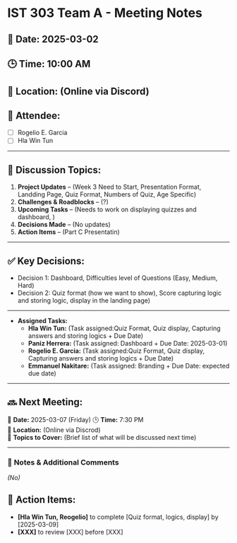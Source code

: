 # IST 303 Team A - Meeting Notes
## 📅 Date: 2025-03-02
## 🕒 Time: 10:00 AM
## 📍 Location: (Online via Discord)
## 🎯 Attendee:
- [ ] Rogelio E. Garcia
- [ ] Hla Win Tun

---

## 📌 Discussion Topics:
1. **Project Updates** – (Week 3 Need to Start, Presentation Format, Landding Page, Quiz Format, Numbers of Quiz, Age Specific)
2. **Challenges & Roadblocks** – (?)
3. **Upcoming Tasks** – (Needs to work on displaying quizzes and dashboard, )
4. **Decisions Made** – (No updates)
5. **Action Items** – (Part C Presentatin)

---

## ✅ Key Decisions:
- Decision 1: Dashboard, Difficulties level of Questions (Easy, Medium, Hard)
- Decision 2: Quiz format (how we want to show), Score capturing logic and storing logic, display in the landing page)

---

- **Assigned Tasks:**
  - **Hla Win Tun:** (Task assigned:Quiz Format, Quiz display, Capturing answers and storing logics + Due Date)
  - **Paniz Herrera:** (Task assigned: Dashboard + Due Date: 2025-03-01)
  - **Rogelio E. Garcia:** (Task assigned:Quiz Format, Quiz display, Capturing answers and storing logics + Due Date)
  - **Emmanuel Nakitare:** (Task assigned: Branding + Due Date: expected due date)

---

## 🔜 **Next Meeting:**
📅 **Date:** 2025-03-07 (Friday)
🕒 **Time:** 7:30 PM  
📍 **Location:** (Online via Discrod)  
🎯 **Topics to Cover:** (Brief list of what will be discussed next time)

---

### 📌 **Notes & Additional Comments**
_(No)_

## 🚀 Action Items:
- **[Hla Win Tun, Reogelio]** to complete [Quiz format, logics, display] by [2025-03-09]
- **[XXX]** to review [XXX] before [XXX]


